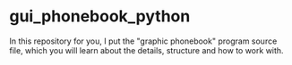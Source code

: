 # gui_phonebook_python

In this repository for you, I put the "graphic phonebook" program source file, which you will learn about the details, structure and how to work with.
